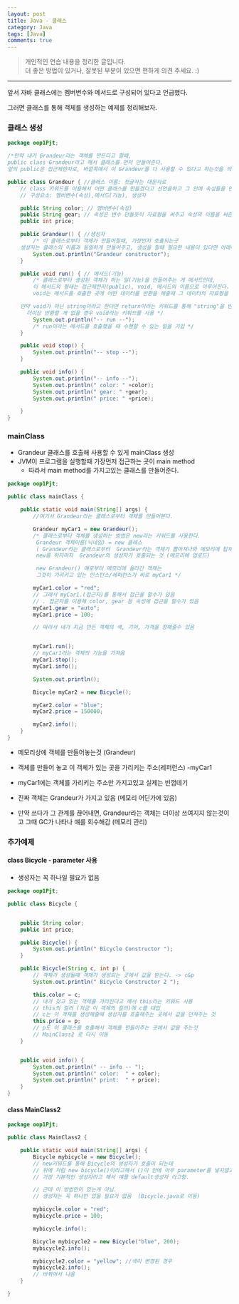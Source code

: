 ```yaml
---
layout: post
title: Java - 클래스
category: Java
tags: [Java]
comments: true
---
```


> 개인적인 연습 내용을 정리한 글입니다.      
> 더 좋은 방법이 있거나, 잘못된 부분이 있으면 편하게 의견 주세요. :)

<hr>

앞서 자바 클래스에는 멤버변수와 메서드로 구성되어 있다고 언급했다.

그러면 클래스를 통해 객체를 생성하는 예제를 정리해보자.


### 클래스 생성


```Java
package oop1Pjt;

/*만약 내가 Grandeur라는 객체를 만든다고 할때,
public class Grandeur라고 해서 클래스를 먼저 만들어준다.
앞의 public은 접근제한자로, 바깥쪽에서 이 Grandeur를 다 사용할 수 있다고 하는것을 의미 (나중에 다시설명)*/

public class Grandeur { //클래스 이름: 첫글자는 대문자로
	// class 키워드를 이용해서 어떤 클래스를 만들겠다고 선언을하고 그 안에 속성들을 만들어주는데
	// 구성요소: 멤버변수(속성),메서드(기능), 생성자

	public String color; // 멤버변수(속성)
	public String gear; // 속성은 변수 만들듯이 자료형을 써주고 속성의 이름을 써준다.
	public int price;

	public Grandeur() { //생성자
		/* 이 클래스로부터 객체가 만들어질때, 가장먼저 호출되는곳
    생성자는 클래스의 이름과 동일하게 만들어주고, 생성을 할때 필요한 내용이 있다면 아래에 만들어주고 없을 경우 그냥 비어놓아도 된다.*/
		System.out.println("Grandeur constructor");
	}

	public void run() { // 메서드(기능)
		/* 클래스로부터 생성된 객체가 하는 일(기능)을 만들어주는 게 메서드인데,
		이 메서드의 형태는 접근제한자(public), void, 메서드의 이름으로 이루어진다.
		void는 메서드를 호출한 곳에 어떤 데이터를 반환을 해줄때 그 데이터의 자료형을 어떤 것을 해줄지를 써주며 반환하는 값이 없을때  void를 사용

    만약 void가 아닌 string이라고 한다면 return이라는 키워드를 통해 "string"을 반환해줄 수 있다.
	  더이상 반환할 게 없을 경우 void라는 키워드를 사용 */
		System.out.println("-- run --");
		/* run이라는 메서드를 호출했을 때 수행할 수 있는 일을 기입 */
	}

	public void stop() {
		System.out.println("-- stop --");
	}

	public void info() {
		System.out.println("-- info --");
		System.out.println(" color: " +color);
		System.out.println(" gear: " +gear);
		System.out.println(" price: " +price);

	}
}
```

### mainClass

- Grandeur 클래스를 호출해 사용할 수 있게 mainClass 생성
- JVM이 프로그램을 실행할때 가장먼저 접근하는 곳이 main method
  - 따라서 main method를 가지고있는 클래스를 만들어준다.


```Java
package oop1Pjt;

public class mainClass {

	public static void main(String[] args) {
		//여기서 Grandeur라는 클래스로부터 객체를 만들어본다.

		Grandeur myCar1 = new Grandeur();
		/* 클래스로부터 객체를 생성하는 방법은 new라는 키워드를 사용한다.
		 Grandeur 객체이름(닉네임) = new 클래스
		 ( Grandeur라는 클래스로부터  Grandeur라는 객체가 뽑아져나와 메모리에 탑재 )
		 new를 하자마자  Grandeur의 생성자가 호출되는 것 (메모리에 업로드)

		 new Grandeur() 얘로부터 메모리에 올라간 객체는
		 그것이 가리키고 있는 인스턴스/레퍼런스가 바로 myCar1 */

		myCar1.color = "red";
		// 그래서 myCar1.(접근자)를 통해서 접근을 할수가 있음
		// . 접근자를 이용해 color, gear 등 속성에 접근을 할수가 있음
		myCar1.gear = "auto";
		myCar1.price = 100;

		// 따라서 내가 지금 만든 객체의 색, 기어, 가격을 정해줄수 있음


		myCar1.run();
		// myCar1라는 객체의 기능을 가져옴
		myCar1.stop();
		myCar1.info();

		System.out.println();

		Bicycle myCar2 = new Bicycle();

		myCar2.color = "blue";
		myCar2.price = 150000;

		myCar2.info();
	}
}
```

-	메모리상에 객체를 만들어놓는것 (Grandeur)
-	객체를 만들어 놓고 이 객체가 있는 곳을 가리키는 주소(레퍼런스) -myCar1
  - myCar1에는 객체를 가리키는 주소만 가지고있고 실제는 빈껍데기
  - 진짜 객체는 Grandeur가 가지고 있음 (메모리 어딘가에 있음)

- 만약 쓰다가 그 관계를 끊어내면, Grandeur라는 객체는 더이상 쓰여지지 않는것이고 그때 GC가 나타나 얘를 회수해감 (메모리 관리)


### 추가예제

#### class Bicycle - parameter 사용

- 생성자는 꼭 하나일 필요가 없음

```Java
package oop1Pjt;

public class Bicycle {


	public String color;
	public int price;

	public Bicycle() {
		System.out.println(" Bicycle Constructor ");
	}

	public Bicycle(String c, int p) {
		// 객체가 생성될때 객체가 생성되는 곳에서 값을 받는다. -> c&p
		System.out.println(" Bicycle Constructor 2 ");

		this.color = c;
		// 내가 갖고 있는 객체를 가리킨다고 해서 this라는 키워드 사용
		// this의 컬러 (지금 이 객체의 컬러)에 c를 대입
		// c는 이 객체를 생성해줄때 생성자를 호출해주는 곳에서 값을 던져주는 것
		this.price = p;
		// p도 이 클래스를 호출해서 객체를 만들어주는 곳에서 값을 주는것
		// MainClass2 로 다시 이동
	}


	public void info() {
		System.out.println(" -- info -- ");
		System.out.println(" color:  " + color);
		System.out.println(" print:  " + price);
	}
}
```

#### class MainClass2


```Java
package oop1Pjt;

public class MainClass2 {

	public static void main(String[] args) {
		Bicycle mybicycle = new Bicycle();
		// new키워드를 통해 Bicycle의 생성자가 호출이 되는데
		// 위에 처럼 new bicycle()이라고해서 ()이 안에 아무 parameter를 넣지않고도 호출이 가능
		// 가장 기본적인 생성자라고 해서 얘를 default생성자 라고함.

		// 근데 이 방법만이 있는게 아님.
		// 생성자는 꼭 하나만 있을 필요가 없음  (Bicycle.java로 이동)

		mybicycle.color = "red";
		mybicycle.price = 100;

		mybicycle.info();

		Bicycle mybicycle2 = new Bicycle("blue", 200);
		mybicycle2.info();

		mybicycle2.color = "yellow"; //색이 변경된 경우
		mybicycle2.info();
		// 바뀌어서 나옴
	}

}
```
